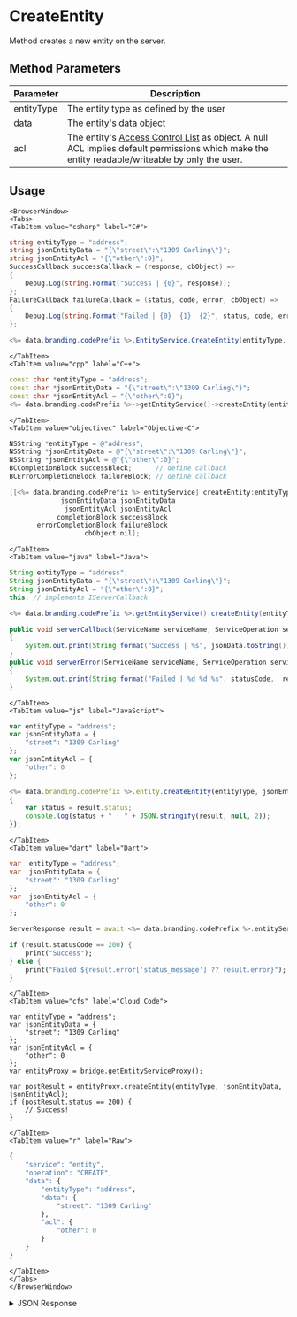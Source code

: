 # CreateEntity

Method creates a new entity on the server.

<PartialServop service_name="entity" operation_name="CREATE" />

## Method Parameters
Parameter | Description
--------- | -----------
entityType | The entity type as defined by the user
data | The entity's data object
acl | The entity's [Access Control List](/api/appendix/acl) as object. A null ACL implies default permissions which make the entity readable/writeable by only the user.

## Usage

```mdx-code-block
<BrowserWindow>
<Tabs>
<TabItem value="csharp" label="C#">
```

```csharp
string entityType = "address";
string jsonEntityData = "{\"street\":\"1309 Carling\"}";
string jsonEntityAcl = "{\"other\":0}";
SuccessCallback successCallback = (response, cbObject) =>
{
    Debug.Log(string.Format("Success | {0}", response));
};
FailureCallback failureCallback = (status, code, error, cbObject) =>
{
    Debug.Log(string.Format("Failed | {0}  {1}  {2}", status, code, error));
};

<%= data.branding.codePrefix %>.EntityService.CreateEntity(entityType, jsonEntityData, jsonEntityAcl, successCallback, failureCallback);
```

```mdx-code-block
</TabItem>
<TabItem value="cpp" label="C++">
```

```cpp
const char *entityType = "address";
const char *jsonEntityData = "{\"street\":\"1309 Carling\"}";
const char *jsonEntityAcl = "{\"other\":0}";
<%= data.branding.codePrefix %>->getEntityService()->createEntity(entityType, jsonEntityData, jsonEntityAcl, this);
```

```mdx-code-block
</TabItem>
<TabItem value="objectivec" label="Objective-C">
```

```objectivec
NSString *entityType = @"address";
NSString *jsonEntityData = @"{\"street\":\"1309 Carling\"}";
NSString *jsonEntityAcl = @"{\"other\":0}";
BCCompletionBlock successBlock;      // define callback
BCErrorCompletionBlock failureBlock; // define callback

[[<%= data.branding.codePrefix %> entityService] createEntity:entityType
             jsonEntityData:jsonEntityData
              jsonEntityAcl:jsonEntityAcl
            completionBlock:successBlock
       errorCompletionBlock:failureBlock
                   cbObject:nil];
```

```mdx-code-block
</TabItem>
<TabItem value="java" label="Java">
```

```java
String entityType = "address";
String jsonEntityData = "{\"street\":\"1309 Carling\"}";
String jsonEntityAcl = "{\"other\":0}";
this; // implements IServerCallback

<%= data.branding.codePrefix %>.getEntityService().createEntity(entityType, jsonEntityData, jsonEntityAcl, this);

public void serverCallback(ServiceName serviceName, ServiceOperation serviceOperation, JSONObject jsonData)
{
    System.out.print(String.format("Success | %s", jsonData.toString()));
}
public void serverError(ServiceName serviceName, ServiceOperation serviceOperation, int statusCode, int reasonCode, String jsonError)
{
    System.out.print(String.format("Failed | %d %d %s", statusCode,  reasonCode, jsonError.toString()));
}
```

```mdx-code-block
</TabItem>
<TabItem value="js" label="JavaScript">
```

```javascript
var entityType = "address";
var jsonEntityData = {
    "street": "1309 Carling"
};
var jsonEntityAcl = {
    "other": 0
};

<%= data.branding.codePrefix %>.entity.createEntity(entityType, jsonEntityData, jsonEntityAcl, result =>
{
	var status = result.status;
	console.log(status + " : " + JSON.stringify(result, null, 2));
});
```

```mdx-code-block
</TabItem>
<TabItem value="dart" label="Dart">
```

```dart
var  entityType = "address";
var  jsonEntityData = {
    "street": "1309 Carling"
};
var  jsonEntityAcl = {
    "other": 0
};

ServerResponse result = await <%= data.branding.codePrefix %>.entityService.createEntity(entityType:entityType, jsonEntityData:jsonEntityData, jsonEntityAcl:jsonEntityAcl);

if (result.statusCode == 200) {
    print("Success");
} else {
    print("Failed ${result.error['status_message'] ?? result.error}");
}
```

```mdx-code-block
</TabItem>
<TabItem value="cfs" label="Cloud Code">
```

```cfscript
var entityType = "address";
var jsonEntityData = {
    "street": "1309 Carling"
};
var jsonEntityAcl = {
    "other": 0
};
var entityProxy = bridge.getEntityServiceProxy();

var postResult = entityProxy.createEntity(entityType, jsonEntityData, jsonEntityAcl);
if (postResult.status == 200) {
    // Success!
}
```

```mdx-code-block
</TabItem>
<TabItem value="r" label="Raw">
```

```r
{
	"service": "entity",
	"operation": "CREATE",
	"data": {
		"entityType": "address",
		"data": {
			"street": "1309 Carling"
		},
		"acl": {
			"other": 0
		}
	}
}
```

```mdx-code-block
</TabItem>
</Tabs>
</BrowserWindow>
```

<details>
<summary>JSON Response</summary>

```json
{
  "data": {
    "createdAt": 1582645074383,
    "entityType": "address",
    "entityId": "6a3d791b-c6c9-416a-8b00-a95b17ea630f",
    "acl": {
      "other": 0
    },
    "version": 1,
    "updatedAt": 1582645074383
  },
  "status": 200
}
```
</details>

